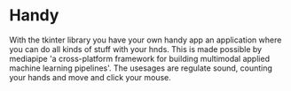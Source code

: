 # Handy
With the tkinter library you have your own handy app an application where you can do all kinds of stuff with your hnds. This is made possible by mediapipe 'a cross-platform framework for building multimodal applied machine learning pipelines'. 
The usesages are regulate sound, counting your hands and move and click your mouse.
